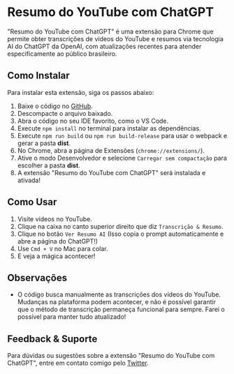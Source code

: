 # Resumo do YouTube com ChatGPT

"Resumo do YouTube com ChatGPT" é uma extensão para Chrome que permite obter transcrições de vídeos do YouTube e resumos via tecnologia AI do ChatGPT da OpenAI, com atualizações recentes para atender especificamente ao público brasileiro.

## Como Instalar

Para instalar esta extensão, siga os passos abaixo:

1. Baixe o código no [GitHub](https://github.com/inhabitants/YouTube-Resumo).
2. Descompacte o arquivo baixado.
3. Abra o código no seu IDE favorito, como o VS Code.
4. Execute `npm install` no terminal para instalar as dependências.
5. Execute `npm run build` ou `npm run build-release` para usar o webpack e gerar a pasta **dist**.
6. No Chrome, abra a página de Extensões (`chrome://extensions/`).
7. Ative o modo Desenvolvedor e selecione `Carregar sem compactação` para escolher a pasta **dist**.
8. A extensão "Resumo do YouTube com ChatGPT" será instalada e ativada!

## Como Usar

1. Visite vídeos no YouTube.
2. Clique na caixa no canto superior direito que diz `Transcrição & Resumo`.
3. Clique no botão `Ver Resumo AI` (Isso copia o prompt automaticamente e abre a página do ChatGPT!)
4. Use `Cmd + V` no Mac para colar.
5. E veja a mágica acontecer!

## Observações

- O código busca manualmente as transcrições dos vídeos do YouTube. Mudanças na plataforma podem acontecer, e não é possível garantir que o método de transcrição permaneça funcional para sempre. Farei o possível para manter tudo atualizado!

## Feedback & Suporte

Para dúvidas ou sugestões sobre a extensão "Resumo do YouTube com ChatGPT", entre em contato comigo pelo [Twitter](https://twitter.com/Borderless_DeFi).
